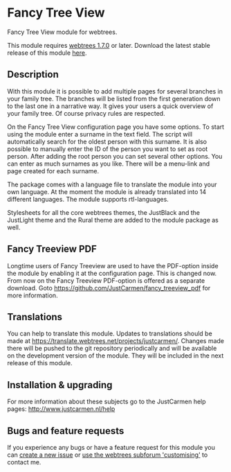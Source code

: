 Fancy Tree View
===============

Fancy Tree View module for webtrees.

This module requires [webtrees 1.7.0](https://github.com/fisharebest/webtrees) or later. Download the latest stable release of this module [here](https://github.com/JustCarmen/fancy_treeview/releases/latest).

Description
-----------
With this module it is possible to add multiple pages for several branches in your family tree. The branches will be listed from the first generation down to the last one in a narrative way. It gives your users a quick overview of your family tree. Of course privacy rules are respected.

On the Fancy Tree View configuration page you have some options. To start using the module enter a surname in the text field. The script will automatically search for the oldest person with this surname. It is also possible to manually enter the ID of the person you want to set as root person. After adding the root person you can set several other options. You can enter as much surnames as you like. There will be a menu-link and page created for each surname.

The package comes with a language file to translate the module into your own language. At the moment the module is already translated into 14 different languages. The module supports rtl-languages.

Stylesheets for all the core webtrees themes, the JustBlack and the JustLight theme and the Rural theme are added to the module package as well.

Fancy Treeview PDF
------------------
Longtime users of Fancy Treeview are used to have the PDF-option inside the module by enabling it at the configuration page. This is changed now. From now on the Fancy Treeview PDF-option is offered as a separate download. Goto https://github.com/JustCarmen/fancy_treeview_pdf for more information.

Translations
------------
You can help to translate this module. Updates to translations should be made at https://translate.webtrees.net/projects/justcarmen/. Changes made there will be pushed to the git repository periodically and will be available on the development version of the module. They will be included in the next release of this module.

Installation & upgrading
------------------------
For more information about these subjects go to the JustCarmen help pages: http://www.justcarmen.nl/help

Bugs and feature requests
-------------------------
If you experience any bugs or have a feature request for this module you can [create a new issue](https://github.com/JustCarmen/fancy_treeview/issues?state=open) or [use the webtrees subforum 'customising'](http://www.webtrees.net/index.php/en/forum/4-customising) to contact me.

